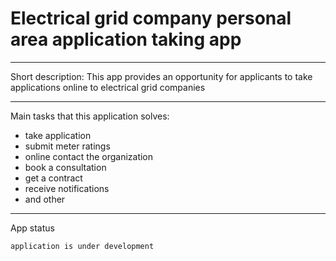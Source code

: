 # Electrical grid company personal area application taking app
***
Short description:
This app provides an opportunity for applicants to take applications online to electrical grid companies
***
Main tasks that this application solves:
- take application
- submit meter ratings
- online contact the organization
- book a consultation
- get a contract
- receive notifications
- and other
***
App status
```
application is under development
```
